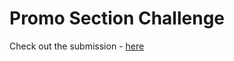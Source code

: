 # Promo Section Challenge

Check out the submission - [here](https://icodethis.com/submissions/44623)
